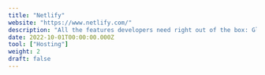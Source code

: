 ```yaml
---
title: "Netlify"
website: "https://www.netlify.com/"
description: "All the features developers need right out of the box: Global CDN, Continuous Deployment, one click HTTPS and more"
date: 2022-10-01T00:00:00.000Z
tool: ["Hosting"]
weight: 2
draft: false
---
```

